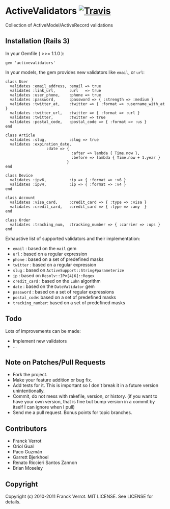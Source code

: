 ActiveValidators 
[![Travis](http://travis-ci.org/cesario/activevalidators.png)](http://travis-ci.org/cesario/activevalidators)
================

Collection of ActiveModel/ActiveRecord validations

Installation (Rails 3)
----------------------

In your Gemfile ( >>= 1.1.0 ):

    gem 'activevalidators'

In your models, the gem provides new validators like `email`, or `url`:

    class User
      validates :email_address, :email => true
      validates :link_url,      :url   => true
      validates :user_phone,    :phone => true
      validates :password,      :password => { :strength => :medium }
      validates :twitter_at,    :twitter => { :format => :username_with_at }
      validates :twitter_url,   :twitter => { :format => :url }
      validates :twitter,       :twitter => true
      validates :postal_code,   :postal_code => { :format => :us }
    end

    class Article
      validates :slug,          :slug => true
      validates :expiration_date,
                      :date => {
                                 :after => lambda { Time.now },
                                 :before => lambda { Time.now + 1.year }
                               }
    end

    class Device
      validates :ipv6,          :ip => { :format => :v6 }
      validates :ipv4,          :ip => { :format => :v4 }
    end

    class Account
      validates :visa_card,     :credit_card => { :type => :visa }
      validates :credit_card,   :credit_card => { :type => :any  }
    end

    class Order
      validates :tracking_num,  :tracking_number => { :carrier => :ups }
    end


Exhaustive list of supported validators and their implementation:

* `email` : based on the `mail` gem
* `url`   : based on a regular expression
* `phone` : based on a set of predefined masks
* `twitter` : based on a regular expression
* `slug`  : based on `ActiveSupport::String#parameterize`
* `ip`    : based on `Resolv::IPv[4|6]::Regex`
* `credit_card` : based on the `Luhn` algorithm
* `date`  : based on the `DateValidator` gem
* `password` : based on a set of regular expressions
* `postal_code`: based on a set of predefined masks
* `tracking_number`: based on a set of predefined masks

Todo
----

Lots of improvements can be made:

* Implement new validators
* ...

Note on Patches/Pull Requests
-----------------------------

* Fork the project.
* Make your feature addition or bug fix.
* Add tests for it. This is important so I don't break it in a
  future version unintentionally.
* Commit, do not mess with rakefile, version, or history.
  (if you want to have your own version, that is fine but bump version in a commit by itself I can ignore when I pull)
* Send me a pull request. Bonus points for topic branches.


Contributors
------------
* Franck Verrot
* Oriol Gual
* Paco Guzmán
* Garrett Bjerkhoel
* Renato Riccieri Santos Zannon
* Brian Moseley

Copyright
---------

Copyright (c) 2010-2011 Franck Verrot. MIT LICENSE. See LICENSE for details.
